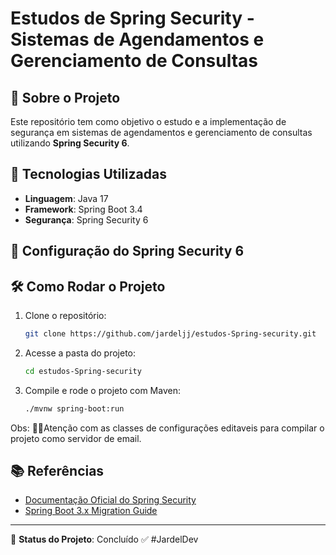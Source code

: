 # Estudos de Spring Security - Sistemas de Agendamentos e Gerenciamento de Consultas

## 📌 Sobre o Projeto
Este repositório tem como objetivo o estudo e a implementação de segurança em sistemas de agendamentos e gerenciamento de consultas utilizando **Spring Security 6**.

## 🚀 Tecnologias Utilizadas
- **Linguagem**: Java 17
- **Framework**: Spring Boot 3.4
- **Segurança**: Spring Security 6

## 🔐 Configuração do Spring Security 6

## 🛠️ Como Rodar o Projeto
1. Clone o repositório:
   ```sh
   git clone https://github.com/jardeljj/estudos-Spring-security.git
   ```
2. Acesse a pasta do projeto:
   ```sh
   cd estudos-Spring-security
   ```
3. Compile e rode o projeto com Maven:
   ```sh
   ./mvnw spring-boot:run
   ```
Obs: 🚨🚨Atenção com as classes de configurações editaveis para compilar o projeto como servidor de email.
  


## 📚 Referências
- [Documentação Oficial do Spring Security](https://docs.spring.io/spring-security/reference/index.html)
- [Spring Boot 3.x Migration Guide](https://docs.spring.io/spring-boot/docs/current/reference/html/migration.html)

---
📌 **Status do Projeto**: Concluído ✅
#JardelDev

